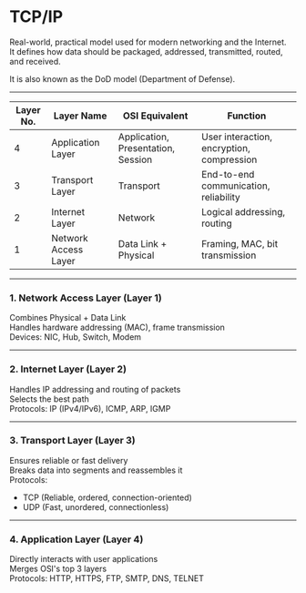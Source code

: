 # TCP/IP
Real-world, practical model used for modern networking and the Internet.  
It defines how data should be packaged, addressed, transmitted, routed, and received.

It is also known as the DoD model (Department of Defense).

---

| Layer No. | Layer Name           | OSI Equivalent                     | Function                                  |
| --------- | -------------------- | ---------------------------------- | ----------------------------------------- |
| 4         | Application Layer    | Application, Presentation, Session | User interaction, encryption, compression |
| 3         | Transport Layer      | Transport                          | End-to-end communication, reliability     |
| 2         | Internet Layer       | Network                            | Logical addressing, routing               |
| 1         | Network Access Layer | Data Link + Physical               | Framing, MAC, bit transmission            |


---

### 1. Network Access Layer (Layer 1)
Combines Physical + Data Link  
Handles hardware addressing (MAC), frame transmission  
Devices: NIC, Hub, Switch, Modem

---
### 2. Internet Layer (Layer 2)
Handles IP addressing and routing of packets  
Selects the best path  
Protocols: IP (IPv4/IPv6), ICMP, ARP, IGMP

---
### 3. Transport Layer (Layer 3)
Ensures reliable or fast delivery  
Breaks data into segments and reassembles it  
Protocols:  
- TCP (Reliable, ordered, connection-oriented)  
- UDP (Fast, unordered, connectionless)

---
### 4. Application Layer (Layer 4)
Directly interacts with user applications  
Merges OSI's top 3 layers  
Protocols: HTTP, HTTPS, FTP, SMTP, DNS, TELNET